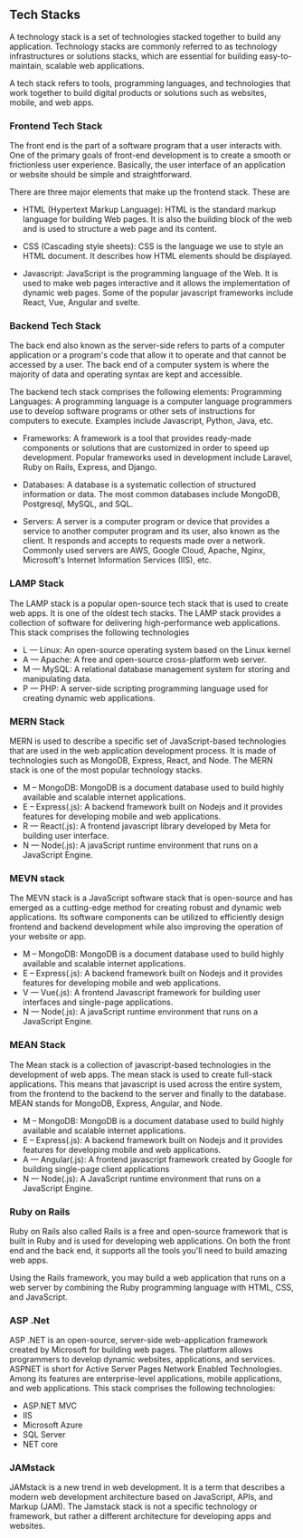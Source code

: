 ## Tech Stacks

A technology stack is a set of technologies stacked together to build any application. Technology stacks are commonly referred to as technology infrastructures or solutions stacks, which are essential for building easy-to-maintain, scalable web applications.

A tech stack refers to tools, programming languages, and technologies that work together to build digital products or solutions such as websites, mobile, and web apps.

### Frontend Tech Stack
The front end is the part of a software program that a user interacts with. One of the primary goals of front-end development is to create a smooth or frictionless user experience. Basically, the user interface of an application or website should be simple and straightforward.

There are three major elements that make up the frontend stack. These are

- HTML (Hypertext Markup Language): HTML is the standard markup language for building Web pages. It is also the building block of the web and is used to structure a web page and its content.

- CSS (Cascading style sheets): CSS is the language we use to style an HTML document. It describes how HTML elements should be displayed.

- Javascript: JavaScript is the programming language of the Web. It is used to make web pages interactive and it allows the implementation of dynamic web pages. Some of the popular javascript frameworks include React, Vue, Angular and svelte.

### Backend Tech Stack
The back end also known as the server-side refers to parts of a computer application or a program's code that allow it to operate and that cannot be accessed by a user. The back end of a computer system is where the majority of data and operating syntax are kept and accessible.

The backend tech stack comprises the following elements:
  Programming Languages: A programming language is a computer language programmers use to develop software programs or other sets of instructions for computers to execute. Examples include Javascript, Python, Java, etc.

- Frameworks: A framework is a tool that provides ready-made components or solutions that are customized in order to speed up development. Popular frameworks used in development include Laravel, Ruby on Rails, Express, and Django.

- Databases: A database is a systematic collection of structured information or data. The most common databases include MongoDB, Postgresql, MySQL, and SQL.

- Servers: A server is a computer program or device that provides a service to another computer program and its user, also known as the client. It responds and accepts to requests made over a network. Commonly used servers are AWS, Google Cloud, Apache, Nginx, Microsoft's Internet Information Services (IIS), etc.


### LAMP Stack
The LAMP stack is a popular open-source tech stack that is used to create web apps. It is one of the oldest tech stacks. The LAMP stack provides a collection of software for delivering high-performance web applications. This stack comprises the following technologies

- L — Linux: An open-source operating system based on the Linux kernel
- A — Apache: A free and open-source cross-platform web server.
- M — MySQL: A relational database management system for storing and manipulating data.
- P — PHP: A server-side scripting programming language used for creating dynamic web applications.

### MERN Stack
MERN is used to describe a specific set of JavaScript-based technologies that are used in the web application development process. It is made of technologies such as MongoDB, Express, React, and Node. The MERN stack is one of the most popular technology stacks.

- M – MongoDB: MongoDB is a document database used to build highly available and scalable internet applications.
- E – Express(.js): A backend framework built on Nodejs and it provides features for developing mobile and web applications.
- R — React(.js):  A frontend javascript library developed by Meta for building user interface.
- N — Node(.js): A javaScript runtime environment that runs on a JavaScript Engine.

### MEVN stack
The MEVN stack is a JavaScript software stack that is open-source and has emerged as a cutting-edge method for creating robust and dynamic web applications.  Its software components can be utilized to efficiently design frontend and backend development while also improving the operation of your website or app.

- M – MongoDB: MongoDB is a document database used to build highly available and scalable internet applications.
- E – Express(.js): A backend framework built on Nodejs and it provides features for developing mobile and web applications.
- V — Vue(.js):  A frontend Javascript framework for building user interfaces and single-page applications.
- N — Node(.js):  A javaScript runtime environment that runs on a JavaScript Engine.
  
### MEAN Stack

The Mean stack is a collection of javascript-based technologies in the development of web apps. The mean stack is used to create full-stack applications. This means that javascript is used across the entire system, from the frontend to the backend to the server and finally to the database. MEAN stands for MongoDB, Express, Angular, and Node.


- M – MongoDB: MongoDB is a document database used to build highly available and scalable internet applications.
- E – Express(.js):  A backend framework built on Nodejs and it provides features for developing mobile and web applications.
- A — Angular(.js): A frontend javascript framework created by Google for building single-page client applications 
- N — Node(.js):  A JavaScript runtime environment that runs on a JavaScript Engine.

### Ruby on Rails
Ruby on Rails also called Rails is a free and open-source framework that is built in Ruby and is used for developing web applications. On both the front end and the back end, it supports all the tools you'll need to build amazing web apps.

Using the Rails framework, you may build a web application that runs on a web server by combining the Ruby programming language with HTML, CSS, and JavaScript.

### ASP .Net

ASP .NET is an open-source, server-side web-application framework created by Microsoft for building web pages. The platform allows programmers to develop dynamic websites, applications, and services. ASPNET is short for  Active Server Pages Network Enabled Technologies. Among its features are enterprise-level applications, mobile applications, and web applications. This stack comprises the following technologies:
- ASP.NET MVC
- IIS
- Microsoft Azure
- SQL Server
- NET core

### JAMstack
JAMstack is a new trend in web development. It is a term that describes a modern web development architecture based on JavaScript, APIs, and Markup (JAM). The Jamstack stack is not a specific technology or framework, but rather a different architecture for developing apps and websites.


